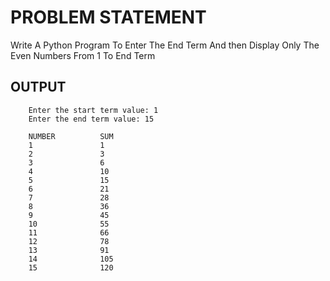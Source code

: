 # PROBLEM STATEMENT

Write A Python Program To Enter The End Term And then Display Only The Even Numbers From 1 To End Term

## OUTPUT
        Enter the start term value: 1
        Enter the end term value: 15

        NUMBER          SUM
        1               1
        2               3
        3               6
        4               10
        5               15
        6               21
        7               28
        8               36
        9               45
        10              55
        11              66
        12              78
        13              91
        14              105
        15              120